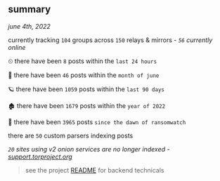 
## summary
_june 4th, 2022_

currently tracking `104` groups across `150` relays & mirrors - _`56` currently online_

⏲ there have been `8` posts within the `last 24 hours`

🦈 there have been `46` posts within the `month of june`

🪐 there have been `1059` posts within the `last 90 days`

🏚 there have been `1679` posts within the `year of 2022`

🦕 there have been `3965` posts `since the dawn of ransomwatch`

there are `50` custom parsers indexing posts

_`20` sites using v2 onion services are no longer indexed - [support.torproject.org](https://support.torproject.org/onionservices/v2-deprecation/)_

> see the project [README](https://github.com/joshhighet/ransomwatch#ransomwatch--) for backend technicals
